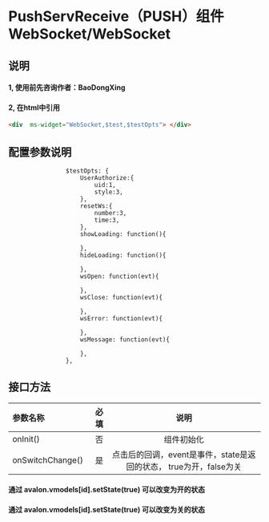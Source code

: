 # PushServReceive（PUSH）组件 WebSocket/WebSocket

## 说明
#### 1, 使用前先咨询作者：BaoDongXing

#### 2, 在html中引用
```html
<div  ms-widget="WebSocket,$test,$testOpts"> </div>
```


## 配置参数说明
                    $testOpts: {
                        UserAuthorize:{
                            uid:1,
                            style:3,
                        },
                        resetWs:{
                            number:3,
                            time:3,
                        },
                        showLoading: function(){

                        },
                        hideLoading: function(){

                        },
                        wsOpen: function(evt){

                        },
                        wsClose: function(evt){

                        },
                        wsError: function(evt){

                        },
                        wsMessage: function(evt){

                        },
                    },


##  接口方法

| 参数名称      |    必填 | 说明  |
| :-------- | --------:| :--: |
|onInit()|否| 组件初始化  |
|onSwitchChange()|是| 点击后的回调，event是事件，state是返回的状态， true为开，false为关  |
#### 通过 avalon.vmodels[id].setState(true) 可以改变为开的状态
#### 通过 avalon.vmodels[id].setState(true) 可以改变为关的状态


